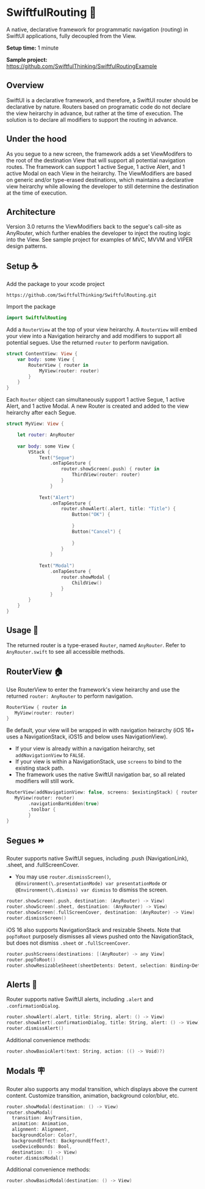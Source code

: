 # SwiftfulRouting  🤙

A native, declarative framework for programmatic navigation (routing) in SwiftUI applications, fully decoupled from the View.

**Setup time:** 1 minute

**Sample project:** https://github.com/SwiftfulThinking/SwiftfulRoutingExample

## Overview

SwiftUI is a declarative framework, and therefore, a SwiftUI router should be declarative by nature. Routers based on programatic code do not declare the view heirarchy in advance, but rather at the time of execution. The solution is to declare all modifiers to support the routing in advance. 

## Under the hood

As you segue to a new screen, the framework adds a set ViewModifers to the root of the destination View that will support all potential navigation routes. The framework can support 1 active Segue, 1 active Alert, and 1 active Modal on each View in the heirarchy. The ViewModifiers are based on generic and/or type-erased destinations, which maintains a declarative view heirarchy while allowing the developer to still determine the destination at the time of execution. 

## Architecture

Version 3.0 returns the ViewModifiers back to the segue's call-site as AnyRouter, which further enables the developer to inject the routing logic into the View. See sample project for examples of MVC, MVVM and VIPER design patterns.

## Setup ☕️

Add the package to your xcode project

```
https://github.com/SwiftfulThinking/SwiftfulRouting.git
```

Import the package

```swift
import SwiftfulRouting
```

Add a `RouterView` at the top of your view heirarchy. A `RouterView` will embed your view into a Navigation heirarchy and add modifiers to support all potential segues. Use the returned `router` to perform navigation.

```swift
struct ContentView: View {
    var body: some View {
        RouterView { router in
            MyView(router: router)
        }
    }
}
```

Each `Router` object can simultaneously support 1 active Segue, 1 active Alert, and 1 active Modal. A new Router is created and added to the view heirarchy after each Segue.


```swift
struct MyView: View {

    let router: AnyRouter
    
    var body: some View {
        VStack {
            Text("Segue")
                .onTapGesture {
                    router.showScreen(.push) { router in
                        ThirdView(router: router)
                    }
                }
            
            Text("Alert")
                .onTapGesture {
                    router.showAlert(.alert, title: "Title") {
                        Button("OK") {
                            
                        }
                        Button("Cancel") {
                            
                        }
                    }
                }
            
            Text("Modal")
                .onTapGesture {
                    router.showModal {
                        ChildView()
                    }
                }
        }
    }
}
```

## Usage 🦾

The returned router is a type-erased `Router`, named `AnyRouter`. Refer to `AnyRouter.swift` to see all accessible methods.

## RouterView 🏠

Use RouterView to enter the framework's view heirarchy and use the returned `router: AnyRouter` to perform navigation.

```swift
RouterView { router in
   MyView(router: router)
}
```

Be default, your view will be wrapped in with navigation heirarchy (iOS 16+ uses a NavigationStack, iOS15 and below uses NavigationView). 
- If your view is already within a navigation heirarchy, set `addNavigationView` to `FALSE`. 
- If your view is within a NavigationStack, use `screens` to bind to the existing stack path.
- The framework uses the native SwiftUI navigation bar, so all related modifiers will still work.

```swift
RouterView(addNavigationView: false, screens: $existingStack) { router in
   MyView(router: router)
        .navigationBarHidden(true)
        .toolbar {
        }
}
```

## Segues ⏩

Router supports native SwiftUI segues, including .push (NavigationLink), .sheet, and .fullScreenCover. 
- You may use `router.dismissScreen()`, `@Environment(\.presentationMode) var presentationMode` or `@Environment(\.dismiss) var dismiss` to dismiss the screen.

```swift
router.showScreen(.push, destination: (AnyRouter) -> View)
router.showScreen(.sheet, destination: (AnyRouter) -> View)
router.showScreen(.fullScreenCover, destination: (AnyRouter) -> View)
router.dismissScreen()
```
iOS 16 also supports NavigationStack and resizable Sheets. Note that `popToRoot` purposely dismisses all views pushed onto the NavigationStack, but does not dismiss `.sheet` or `.fullScreenCover`.

```swift
router.pushScreens(destinations: [(AnyRouter) -> any View]
router.popToRoot()
router.showResizableSheeet(sheetDetents: Detent, selection: Binding<Detent>, showDragIndicator: Bool, destination: (AnyRouter) -> View)
```

## Alerts 🚨

Router supports native SwiftUI alerts, including `.alert` and `.confirmationDialog`.

```swift
router.showAlert(.alert, title: String, alert: () -> View)
router.showAlert(.confirmationDialog, title: String, alert: () -> View)
router.dismissAlert()
```

Additional convenience methods:

```swift
router.showBasicAlert(text: String, action: (() -> Void)?)
```

## Modals 🪧

Router also supports any modal transition, which displays above the current content. Customize transition, animation, background color/blur, etc.

```swift
router.showModal(destination: () -> View)
router.showModal(
  transition: AnyTransition, 
  animation: Animation, 
  alignment: Alignment, 
  backgroundColor: Color?,
  backgroundEffect: BackgroundEffect?,
  useDeviceBounds: Bool, 
  destination: () -> View)
router.dismissModal()
```

Additional convenience methods:

```swift
router.showBasicModal(destination: () -> View)
```
